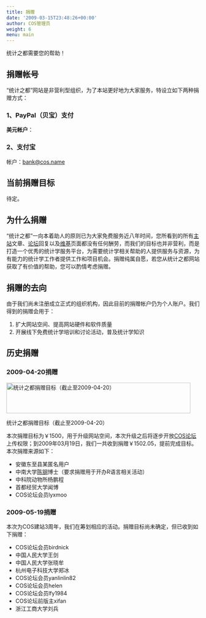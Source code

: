 ```yaml
---
title: 捐赠
date: '2009-03-15T23:48:26+00:00'
author: COS管理员
weight: 6
menu: main
---
```



统计之都需要您的帮助！

## 捐赠帐号

“统计之都”网站是非营利型组织，为了本站更好地为大家服务，特设立如下两种捐赠方式：

### 1、PayPal（贝宝）支付

**美元帐户**：

### 2、支付宝

帐户：bank@cos.name

## 当前捐赠目标

待定。

## 为什么捐赠

“统计之都”一向本着助人的原则已为大家免费服务近八年时间，您所看到的所有[主站](https://cos.name)文章、[论坛](https://cos.name/bbs)回复以及[维基](https://cos.name/wiki)页面都没有任何酬劳，而我们的目标也并非营利，而是打造一个优秀的统计学服务平台，为需要统计学相关帮助的人提供服务与资源，为有能力的统计学工作者提供工作和项目机会。捐赠纯属自愿，若您从统计之都网站获取了有价值的帮助，您可以酌情考虑捐赠。

## 捐赠的去向

由于我们尚未注册成立正式的组织机构，因此目前的捐赠帐户仍为个人账户。我们得到的捐赠会用于：

  1. 扩大网站空间、提高网站硬件和软件质量
  2. 开展线下免费统计学培训和讨论活动，普及统计学知识

## 历史捐赠

### 2009-04-20捐赠<figure id="attachment_845" style="width: 480px" class="wp-caption aligncenter">

[<img class="size-full wp-image-845" title="统计之都捐赠目标（截止至2009-04-20）" alt="统计之都捐赠目标（截止至2009-04-20）" src="https://cos.name/wp-content/uploads/2009/03/donate-2009-03-16.png" width="480" height="80" srcset="https://cos.name/wp-content/uploads/2009/03/donate-2009-03-16.png 480w, https://cos.name/wp-content/uploads/2009/03/donate-2009-03-16-300x50.png 300w" sizes="(max-width: 480px) 100vw, 480px" />](https://cos.name/donate/)<figcaption class="wp-caption-text">统计之都捐赠目标（截止至2009-04-20）</figcaption></figure> 

本次捐赠目标为￥1500，用于升级网站空间，本次升级之后将逐步开放[COS论坛](https://cos.name/bbs)上传权限；到2009年03月19日，我们一共收到捐赠￥1502.05，提前完成目标。本次捐赠来源如下：

  * 安徽东至县某匿名用户
  * 中南大学<a title="http://www.gossipcoder.com/" href="http://www.gossipcoder.com/" target="_blank">陈钢</a>博士（要求捐赠用于开办R语言相关活动）
  * 中科院动物所杨鹏程
  * 首都经贸大学闻博
  * COS论坛会员lyxmoo

### 2009-05-19捐赠

本次为COS建站3周年，我们在筹划相应的活动。捐赠目标尚未确定，但已收到如下捐赠：

  * COS论坛会员birdnick
  * 中国人民大学王剑
  * 中国人民大学张晓牟
  * 杭州电子科技大学郑冰
  * COS论坛会员yanlinlin82
  * COS论坛会员helen
  * COS论坛会员lfy1984
  * COS论坛前版主xifan
  * 浙江工商大学刘兵
